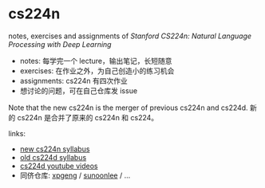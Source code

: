 # cs224n

notes, exercises and assignments of *Stanford CS224n: Natural Language Processing with Deep Learning*
* notes: 每学完一个 lecture，输出笔记，长短随意
* exercises: 在作业之外，为自己创造小的练习机会
* assignments: cs224n 有四次作业
* 想讨论的问题，可在自己仓库发 issue

Note that the new cs224n is the merger of previous cs224n and cs224d.
新的 cs224n 是合并了原来的 cs224n 和 cs224。

links:
- [new cs224n syllabus](http://web.stanford.edu/class/cs224n/syllabus.html)
- [old cs224d syllabus](http://cs224d.stanford.edu/syllabus.html)
- [cs224d youtube videos](https://www.youtube.com/playlist?list=PLCJlDcMjVoEdtem5GaohTC1o9HTTFtK7_)
- 同侪仓库: [xpgeng](https://github.com/xpgeng/cs224n/) / [sunoonlee](https://github.com/sunoonlee/cs224n) / ...
